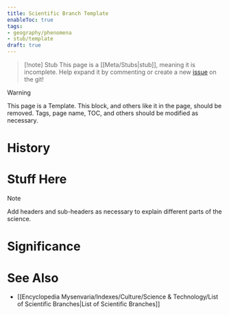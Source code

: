 ```yaml
---
title: Scientific Branch Template
enableToc: true
tags:
- geography/phenomena
- stub/template
draft: true
---
```


> [!note] Stub
> This page is a [[Meta/Stubs|stub]], meaning it is incomplete. Help expand it by commenting or create a new [issue](https://github.com/RagtimeGal/quartz--encyclopedia-mysenvaria/issues/new/choose) on the git!


> [!warning]
> This page is a Template. This block, and others like it in the page, should be removed. Tags, page name, TOC, and others should be modified as necessary.

# History

# Stuff Here

> [!note]
> Add headers and sub-headers as necessary to explain different parts of the science.
# Significance

# See Also
- [[Encyclopedia Mysenvaria/Indexes/Culture/Science & Technology/List of Scientific Branches|List of Scientific Branches]]